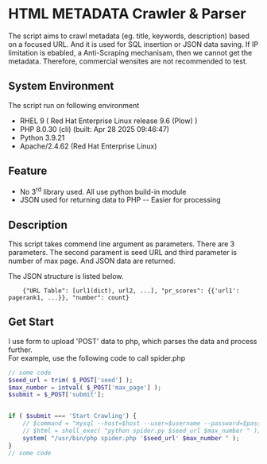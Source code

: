 # HTML METADATA Crawler & Parser
The script aims to crawl metadata (eg. title, keywords, description) based on a focused URL. And it is used for SQL insertion or JSON data saving. If IP limitation is ebabled, a Anti-Scraping mechanisam, then we cannot get the metadata. Therefore, commercial wensites are not recommended to test.


## System Environment
The script run on following environment<br>
- RHEL 9 ( Red Hat Enterprise Linux release 9.6 (Plow) )
- PHP 8.0.30 (cli) (built: Apr 28 2025 09:46:47)
- Python 3.9.21
- Apache/2.4.62 (Red Hat Enterprise Linux)


## Feature
- No 3<sup>rd</sup> library used. All use python build-in module
- JSON used for returning data to PHP -- Easier for processing


## Description
This script takes commend line argument as parameters. There are 3 parameters. The second parament is seed URL and third parameter is number of max page. And JSON data are returned. <br>

The JSON structure is listed below.<br>
```
    {"URL Table": [url1(dict), url2, ...], "pr_scores": {{'url1': pagerank1, ...}}, "number": count}
```



## Get Start
I use form to upload 'POST' data to php, which parses the data and process further.<br />
For example, use the following code to call spider.php
```php
// some code
$seed_url = trim( $_POST['seed'] );
$max_number = intval( $_POST['max_page'] );
$submit = $_POST['submit'];


if ( $submit === 'Start Crawling') {
	// $command = "mysql --host=$host --user=$username --password=$password --database= $database";
	// $html = shell_exec( "python spider.py $seed_url $max_number " );
	system( "/usr/bin/php spider.php '$seed_url' $max_number " );			
}
// some code
```
